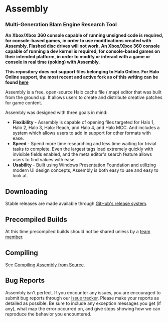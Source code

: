# Assembly

### Multi-Generation Blam Engine Research Tool ###

__An Xbox/Xbox 360 console capable of running unsigned code is required, for console-based games, in order to use modifications created with Assembly. Flashed disc drives will not work.__
__An Xbox/Xbox 360 console capable of running a dev kernel is required, for console-based games on their intended platform, in order to modify or interact with a game or console in real time (poking) with Assembly.__

__This repository does not support files belonging to Halo Online. For Halo Online support, the most recent and active fork as of this writing can be found [here](https://github.com/Lord-Zedd/Assembly)__

Assembly is a free, open-source Halo cache file (.map) editor that was built from the ground up. It allows users to create and distribute creative patches for game content.

Assembly was designed with three goals in mind: 

* __Flexibility__ - Assembly is capable of opening files targeted for Halo 1, Halo 2, Halo 3, Halo: Reach, and Halo 4, and Halo MCC. And includes a system which allows users to add in support for other formats with ease.
* __Speed__ - Spend more time researching and less time waiting for trivial tasks to complete. Even the largest tags load extremely quickly with invisible fields enabled, and the meta editor's search feature allows users to find values with ease.
* __Usability__ - Built using Windows Presentation Foundation and utilizing modern UI design concepts, Assembly is both easy to use and easy to look at.

## Downloading ##

Stable releases are made available through [GitHub's release system](https://github.com/XboxChaos/Assembly/releases).

## Precompiled Builds ##

At this time precompiled builds should not be shared unless by a [team member](https://github.com/orgs/XboxChaos/people).

## Compiling ##

See [Compiling Assembly from Source](https://github.com/XboxChaos/Assembly/wiki/Compiling-from-Source).

## Bug Reports ##

Assembly isn't perfect. If you encounter any issues, you are encouraged to submit bug reports through our [issue tracker](https://github.com/XboxChaos/Assembly/issues/new). Please make your reports as detailed as possible. Be sure to include any exception messages you get (if any), what map the error occurred on, and give steps showing how we can reproduce the behavior you encountered.
